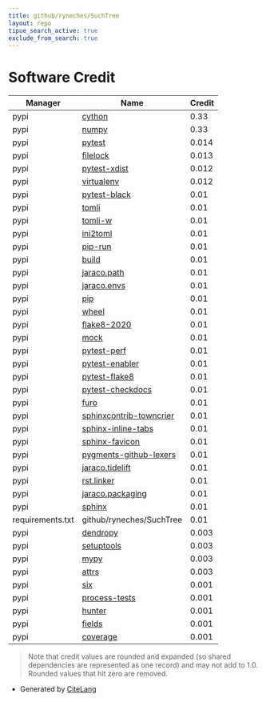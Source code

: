 ```yaml
---
title: github/ryneches/SuchTree
layout: repo
tipue_search_active: true
exclude_from_search: true
---
```

# Software Credit

|Manager|Name|Credit|
|-------|----|------|
|pypi|[cython](http://cython.org/)|0.33|
|pypi|[numpy](https://www.numpy.org)|0.33|
|pypi|[pytest](https://pypi.org/project/pytest)|0.014|
|pypi|[filelock](https://pypi.org/project/filelock)|0.013|
|pypi|[pytest-xdist](https://pypi.org/project/pytest-xdist)|0.012|
|pypi|[virtualenv](https://pypi.org/project/virtualenv)|0.012|
|pypi|[pytest-black](https://github.com/shopkeep/pytest-black)|0.01|
|pypi|[tomli](https://pypi.org/project/tomli)|0.01|
|pypi|[tomli-w](https://pypi.org/project/tomli-w)|0.01|
|pypi|[ini2toml](https://github.com/abravalheri/ini2toml/)|0.01|
|pypi|[pip-run](https://pypi.org/project/pip-run)|0.01|
|pypi|[build](https://pypi.org/project/build)|0.01|
|pypi|[jaraco.path](https://pypi.org/project/jaraco.path)|0.01|
|pypi|[jaraco.envs](https://pypi.org/project/jaraco.envs)|0.01|
|pypi|[pip](https://pypi.org/project/pip)|0.01|
|pypi|[wheel](https://pypi.org/project/wheel)|0.01|
|pypi|[flake8-2020](https://pypi.org/project/flake8-2020)|0.01|
|pypi|[mock](https://pypi.org/project/mock)|0.01|
|pypi|[pytest-perf](https://pypi.org/project/pytest-perf)|0.01|
|pypi|[pytest-enabler](https://pypi.org/project/pytest-enabler)|0.01|
|pypi|[pytest-flake8](https://pypi.org/project/pytest-flake8)|0.01|
|pypi|[pytest-checkdocs](https://pypi.org/project/pytest-checkdocs)|0.01|
|pypi|[furo](https://pypi.org/project/furo)|0.01|
|pypi|[sphinxcontrib-towncrier](https://pypi.org/project/sphinxcontrib-towncrier)|0.01|
|pypi|[sphinx-inline-tabs](https://pypi.org/project/sphinx-inline-tabs)|0.01|
|pypi|[sphinx-favicon](https://pypi.org/project/sphinx-favicon)|0.01|
|pypi|[pygments-github-lexers](https://pypi.org/project/pygments-github-lexers)|0.01|
|pypi|[jaraco.tidelift](https://pypi.org/project/jaraco.tidelift)|0.01|
|pypi|[rst.linker](https://pypi.org/project/rst.linker)|0.01|
|pypi|[jaraco.packaging](https://pypi.org/project/jaraco.packaging)|0.01|
|pypi|[sphinx](https://pypi.org/project/sphinx)|0.01|
|requirements.txt|github/ryneches/SuchTree|0.01|
|pypi|[dendropy](http://pypi.org/project/DendroPy//)|0.003|
|pypi|[setuptools](https://github.com/pypa/setuptools)|0.003|
|pypi|[mypy](https://pypi.org/project/mypy)|0.003|
|pypi|[attrs](https://pypi.org/project/attrs)|0.003|
|pypi|[six](https://pypi.org/project/six)|0.001|
|pypi|[process-tests](https://pypi.org/project/process-tests)|0.001|
|pypi|[hunter](https://pypi.org/project/hunter)|0.001|
|pypi|[fields](https://pypi.org/project/fields)|0.001|
|pypi|[coverage](https://pypi.org/project/coverage)|0.001|


> Note that credit values are rounded and expanded (so shared dependencies are represented as one record) and may not add to 1.0. Rounded values that hit zero are removed.


- Generated by [CiteLang](https://github.com/vsoch/citelang)
